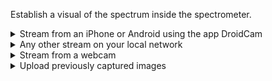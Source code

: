 Establish a visual of the spectrum inside the spectrometer.
<details><summary>Stream from an iPhone or Android using the app DroidCam</summary>
<p>
<ol type="1">
  <li>Install DroidCam on your device (<a href="https://apps.apple.com/us/app/droidcam/id1510258102" target="_blank">iOS</a>) (<a href="https://play.google.com/store/apps/details?id=com.dev47apps.droidcam&hl=en_US&gl=US" target="_blank">Android</a>).</li>
  <li>In the source selection menu on the left side of the screen, select the leftmost icon that looks like a smartphone.</li>
  <li>Ensure your smartphone and computer are connected to the same local network (Both are using Wi-Fi with the same name).</li>
  <li>Input the IP and Port displayed on the screen in the DroidCam app into Spectrala under the source select buttons.</li>
</ol>
</p>
</details>

<details><summary>Any other stream on your local network</summary>
<p>
<ol type="1">
  <li>In the source selection menu on the left side of the screen, select the icon second to the left that looks like a broadcast pin.</li>
  <li>Ensure your camera stream and computer are connected to the same local network.</li>
  <li>Input the stream URL into Spectrala under the source select buttons.</li>
</ol>
</p>
</details>


<details><summary>Stream from a webcam</summary>
<p>
<ol type="1">
  <li>In the source selection menu on the left side of the screen, select the icon second to the right that looks like a video camera.</li>
  <li>Choose the desired webcam from the dropdown menu.</li>
</ol>
</p>
</details>

<details><summary>Upload previously captured images</summary>
<p>
<ol type="1">
  <li>In the source selection menu on the left side of the screen, select the rightmost icon that looks like a piece of paper.</li>
  <li>Select an image to upload from your computer.</li>
</ol>
Note that you'll be able to repeat this process to upload additional images going forward. 
</p>
</details>

